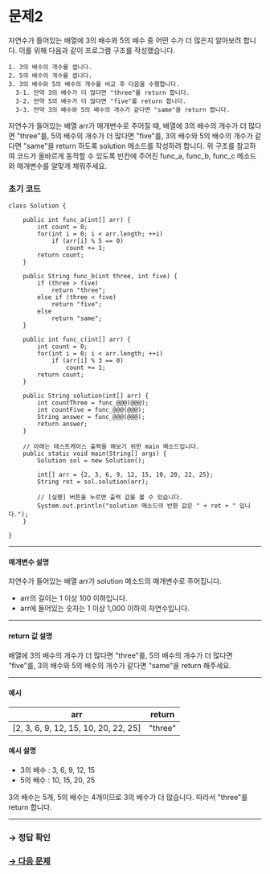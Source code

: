 # 문제2

자연수가 들어있는 배열에 3의 배수와 5의 배수 중 어떤 수가 더 많은지 알아보려 합니다. 이를 위해 다음과 같이 프로그램 구조를 작성했습니다.

~~~
1. 3의 배수의 개수를 셉니다.
2. 5의 배수의 개수를 셉니다.
3. 3의 배수와 5의 배수의 개수를 비교 후 다음을 수행합니다.
  3-1. 만약 3의 배수가 더 많다면 "three"를 return 합니다.
  3-2. 만약 5의 배수가 더 많다면 "five"를 return 합니다.
  3-3. 만약 3의 배수와 5의 배수의 개수가 같다면 "same"을 return 합니다.
~~~

자연수가 들어있는 배열 arr가 매개변수로 주어질 때, 배열에 3의 배수의 개수가 더 많다면 "three"를, 5의 배수의 개수가 더 많다면 "five"를, 3의 배수와 5의 배수의 개수가 같다면 "same"을 return 하도록 solution 메소드를 작성하려 합니다. 위 구조를 참고하여 코드가 올바르게 동작할 수 있도록 빈칸에 주어진 func_a, func_b, func_c 메소드와 매개변수를 알맞게 채워주세요.

### 초기 코드

```
class Solution {

    public int func_a(int[] arr) {
        int count = 0;
        for(int i = 0; i < arr.length; ++i)
            if (arr[i] % 5 == 0)
                count += 1;
        return count;
    }
    
    public String func_b(int three, int five) {
        if (three > five)
            return "three";
        else if (three < five)
            return "five";
        else
            return "same";
    }
    
    public int func_c(int[] arr) {
        int count = 0;
        for(int i = 0; i < arr.length; ++i)
            if (arr[i] % 3 == 0)
                count += 1;
        return count;
    }

    public String solution(int[] arr) {
        int countThree = func_@@@(@@@);
        int countFive = func_@@@(@@@);
        String answer = func_@@@(@@@);
        return answer;
    }

    // 아래는 테스트케이스 출력을 해보기 위한 main 메소드입니다.
    public static void main(String[] args) {
        Solution sol = new Solution();
        
        int[] arr = {2, 3, 6, 9, 12, 15, 10, 20, 22, 25};
        String ret = sol.solution(arr);

        // [실행] 버튼을 누르면 출력 값을 볼 수 있습니다.
        System.out.println("solution 메소드의 반환 값은 " + ret + " 입니다.");
    }
    
}
```

---

#### 매개변수 설명
자연수가 들어있는 배열 arr가 solution 메소드의 매개변수로 주어집니다.

* arr의 길이는 1 이상 100 이하입니다.
* arr에 들어있는 숫자는 1 이상 1,000 이하의 자연수입니다.

---

#### return 값 설명

배열에 3의 배수의 개수가 더 많다면 "three"를, 5의 배수의 개수가 더 많다면 "five"를, 3의 배수와 5의 배수의 개수가 같다면 "same"을 return 해주세요.

---

#### 예시

| arr                    | return |
|------------------------|--------|
| [2, 3, 6, 9, 12, 15, 10, 20, 22, 25] | "three" |

#### 예시 설명

* 3의 배수 : 3, 6, 9, 12, 15
* 5의 배수 : 10, 15, 20, 25

3의 배수는 5개, 5의 배수는 4개이므로 3의 배수가 더 많습니다. 따라서 "three"를 return 합니다.

---

### → 정답 확인

### [→ 다음 문제](https://github.com/tnehf18/cosPro/blob/main/java/ex_2nd/ex_2nd_02/no_03/ "cosPro 2급 Java 2차 3번 문제")
